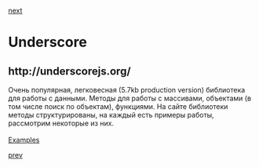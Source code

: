 <a href="08.md">next</a>

<h1>Underscore</h1>
<h2>http://underscorejs.org/</h2>

<div>
Очень популярная, легковесная (5.7kb production version) библиотека для работы с данными.
Методы для работы с массивами, объектами (в том числе поиск по объектам), функциями.
На сайте библиотеки методы структурированы, на каждый есть примеры работы, рассмотрим некоторые из них.
</div>

<br/>

<div>
<a href="https://codepen.io/paawel/pen/jyqJew">Examples</a>
</div>

<a href="06.md">prev</a>